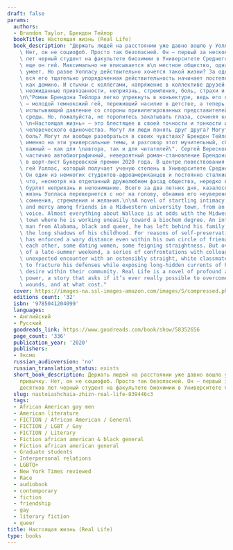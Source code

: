 ```yaml
---
draft: false
params:
  authors:
  - Brandon Taylor, Брендон Тейлор
  bookTitle: Настоящая жизнь (Real Life)
  book_description: "Держать людей на расстоянии уже давно вошло у Уолласа в привычку.\
    \ Нет, он не социофоб. Просто так безопасней. Он — первый за несколько десятков\
    \ лет черный студент на факультете биохимии в Университете Среднего Запада. А\
    \ еще он гей. Максимально не вписывается в\n местное общество, однако приспосабливаться\
    \ умеет. Но разве Уолласу действительно хочется такой жизни? За одни летние выходные\
    \ вся его тщательно упорядоченная действительность начинает постепенно рушиться,\
    \ как домино. И стычки с коллегами, напряжение в коллективе друзей вдруг раскроют\
    \ неожиданные привязанности, неприязнь, стремления, боль, страхи и воспоминания.\n\
    \n\"Роман Брендона Тейлора легко упрекнуть в конъектуре, ведь его главный герой\
    \ – молодой темнокожий гей, переживший насилие в детстве, а теперь, студентом,\
    \ испытывающий давление со стороны привилегированных представителей университетской\
    \ среды. Но, пожалуйста, не торопитесь закатывать глаза, сочиняя колкости о «повестке».\
    \ \n«Настоящая жизнь» – это блестящее в своей точности и тонкости исследование\
    \ человеческого одиночества. Могут ли люди понять друг друга? Могут ли унять чужую\
    \ боль? Могут ли вообще разобраться в своих чувствах? Брендон Тейлор ведет разговор\
    \ именно на эти универсальные темы, и разговор этот мучительный, сбивчивый, но\
    \ важный – как для \nавтора, так и для читателей\". Сергей Вересков Дебютный,\
    \ частично автобиографичный, невероятный роман-становление Брендона Тейлора вошел\
    \ в шорт-лист Букеровской премии 2020 года. В центре повествования темнокожий\
    \ гей Уоллас, который получает ученую степень в Университете Среднего Запада.\
    \ Он один из немногих студентов-афроамериканцев и постоянно сталкивается с тем,\
    \ что, несмотря на отделанный дружелюбием фасад общества, нередко внутри людей\
    \ бурлят неприязнь и непонимание. Всего за два летних дня, казалось бы, упорядоченная\
    \ жизнь Уолласа перевернется с ног на голову, обнажив его неуверенность, страхи,\
    \ сомнения, стремления и желания.\n\nA novel of startling intimacy, violence,\
    \ and mercy among friends in a Midwestern university town, from an electric new\
    \ voice. Almost everything about Wallace is at odds with the Midwestern university\
    \ town where he is working uneasily toward a biochem degree. An introverted young\
    \ man from Alabama, black and queer, he has left behind his family without escaping\
    \ the long shadows of his childhood. For reasons of self-preservation, Wallace\
    \ has enforced a wary distance even within his own circle of friends—some dating\
    \ each other, some dating women, some feigning straightness. But over the course\
    \ of a late-summer weekend, a series of confrontations with colleagues, and an\
    \ unexpected encounter with an ostensibly straight, white classmate, conspire\
    \ to fracture his defenses while exposing long-hidden currents of hostility and\
    \ desire within their community. Real Life is a novel of profound and lacerating\
    \ power, a story that asks if it’s ever really possible to overcome our private\
    \ wounds, and at what cost."
  cover: https://images-na.ssl-images-amazon.com/images/S/compressed.photo.goodreads.com/books/1623839538i/58352656.jpg
  editions count: '32'
  isbn: '9785041204099'
  languages:
  - Английский
  - Русский
  goodreads_link: https://www.goodreads.com/book/show/58352656
  page_count: '336'
  publication_year: '2020'
  publishers:
  - Эксмо
  russian_audioversion: 'no'
  russian_translation_status: exists
  short_book_description: Держать людей на расстоянии уже давно вошло у Уолласа в
    привычку. Нет, он не социофоб. Просто так безопасней. Он — первый за несколько
    десятков лет черный студент на факультете биохимии в Университете Среднего Запада...
  slug: nastoiashchaia-zhizn-real-life-839446c3
  tags:
  - African American gay men
  - American literature
  - FICTION / African American / General
  - FICTION / LGBT / Gay
  - FICTION / Literary
  - Fiction african american & black general
  - Fiction african american general
  - Graduate students
  - Interpersonal relations
  - LGBTQ+
  - New York Times reviewed
  - Race
  - audiobook
  - contemporary
  - fiction
  - friendship
  - gay
  - literary fiction
  - queer
title: Настоящая жизнь (Real Life)
type: books
---
```

